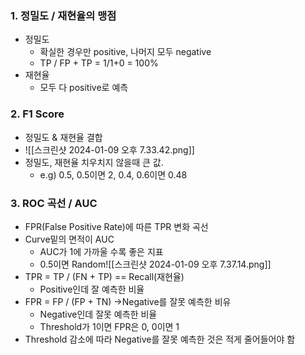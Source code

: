 ### 1. 정밀도 / 재현율의 맹점
- 정밀도
	- 확실한 경우만 positive, 나머지 모두 negative
	- TP / FP + TP = 1/1+0 = 100%
- 재현율
	- 모두 다 positive로 예측

### 2. F1 Score
- 정밀도 & 재현율 결합
- ![[스크린샷 2024-01-09 오후 7.33.42.png]]
- 정밀도, 재현율 치우치지 않을때 큰 값.
	- e.g) 0.5, 0.5이면 2, 0.4, 0.6이면 0.48

### 3. ROC 곡선 / AUC
- FPR(False Positive Rate)에 따른 TPR 변화 곡선
- Curve밑의 면적이 AUC
	- AUC가 1에 가까울 수록 좋은 지표
	- 0.5이면 Random![[스크린샷 2024-01-09 오후 7.37.14.png]]
- TPR = TP / (FN + TP) == Recall(재현율)
	- Positive인데 잘 예측한 비율
- FPR = FP / (FP + TN) ->Negative를 잘못 예측한 비유
	- Negative인데 잘못 예측한 비율
	- Threshold가 1이면 FPR은 0, 0이면 1
- Threshold 감소에 따라 Negative를 잘못 예측한 것은 적게 줄어들어야 함